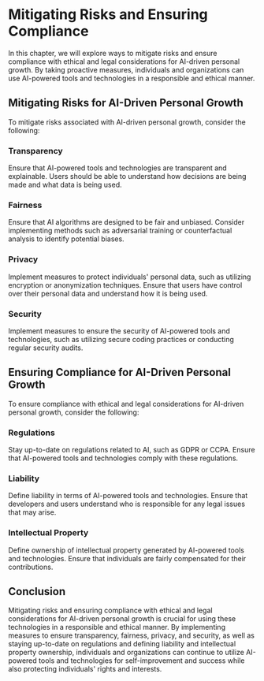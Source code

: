 Mitigating Risks and Ensuring Compliance
===================================================================================================================

In this chapter, we will explore ways to mitigate risks and ensure compliance with ethical and legal considerations for AI-driven personal growth. By taking proactive measures, individuals and organizations can use AI-powered tools and technologies in a responsible and ethical manner.

Mitigating Risks for AI-Driven Personal Growth
----------------------------------------------

To mitigate risks associated with AI-driven personal growth, consider the following:

### Transparency

Ensure that AI-powered tools and technologies are transparent and explainable. Users should be able to understand how decisions are being made and what data is being used.

### Fairness

Ensure that AI algorithms are designed to be fair and unbiased. Consider implementing methods such as adversarial training or counterfactual analysis to identify potential biases.

### Privacy

Implement measures to protect individuals' personal data, such as utilizing encryption or anonymization techniques. Ensure that users have control over their personal data and understand how it is being used.

### Security

Implement measures to ensure the security of AI-powered tools and technologies, such as utilizing secure coding practices or conducting regular security audits.

Ensuring Compliance for AI-Driven Personal Growth
-------------------------------------------------

To ensure compliance with ethical and legal considerations for AI-driven personal growth, consider the following:

### Regulations

Stay up-to-date on regulations related to AI, such as GDPR or CCPA. Ensure that AI-powered tools and technologies comply with these regulations.

### Liability

Define liability in terms of AI-powered tools and technologies. Ensure that developers and users understand who is responsible for any legal issues that may arise.

### Intellectual Property

Define ownership of intellectual property generated by AI-powered tools and technologies. Ensure that individuals are fairly compensated for their contributions.

Conclusion
----------

Mitigating risks and ensuring compliance with ethical and legal considerations for AI-driven personal growth is crucial for using these technologies in a responsible and ethical manner. By implementing measures to ensure transparency, fairness, privacy, and security, as well as staying up-to-date on regulations and defining liability and intellectual property ownership, individuals and organizations can continue to utilize AI-powered tools and technologies for self-improvement and success while also protecting individuals' rights and interests.
